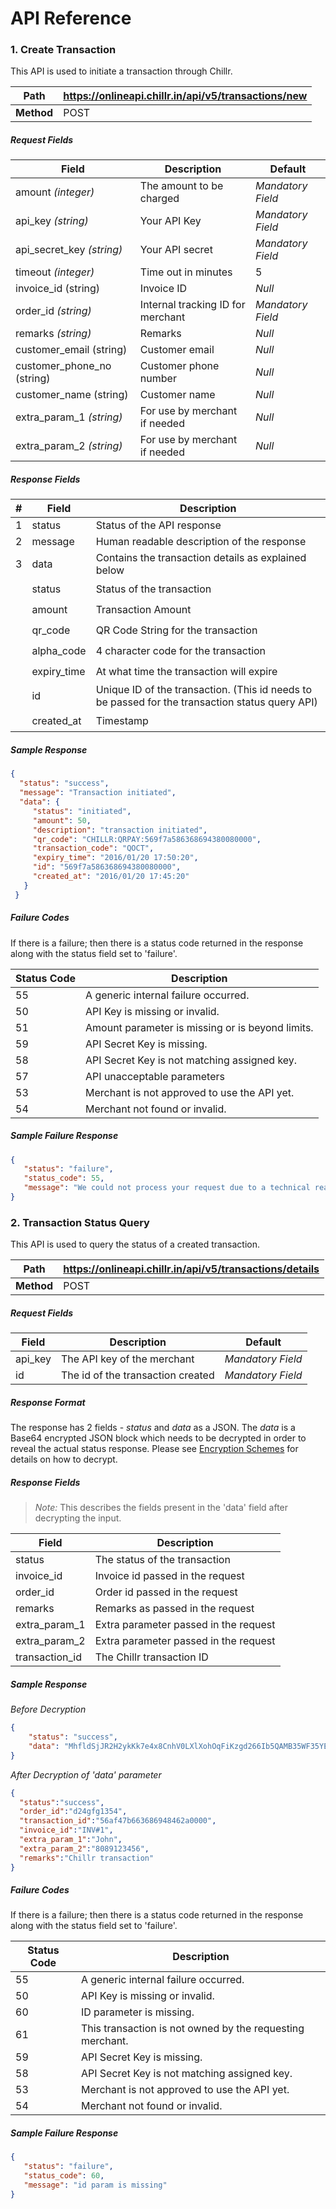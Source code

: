 # API Reference

### 1. Create Transaction

This API is used to initiate a transaction through Chillr.

| Path | https://onlineapi.chillr.in/api/v5/transactions/new |
| -- | -- |
| **Method** | POST |

##### Request Fields

| Field | Description | Default |
| -- | -- | -- |
| amount _(integer)_| The amount to be charged | _Mandatory Field_ |
| api\_key _(string)_| Your API Key | _Mandatory Field_ |
| api\_secret\_key _(string)_ | Your API secret | _Mandatory Field_ |
| timeout _(integer)_ | Time out in minutes | 5 |
| invoice\_id (string) | Invoice ID | _Null_
| order\_id _(string)_ | Internal tracking ID for merchant | _Mandatory Field_ |
| remarks _(string)_ | Remarks | _Null_ |
| customer_email (string) | Customer email | _Null_ |
| customer_phone_no (string) | Customer phone number| _Null_ |
| customer_name (string) | Customer name | _Null_ | 
| extra\_param\_1 _(string)_ | For use by merchant if needed | _Null_ |
| extra\_param\_2 _(string)_ | For use by merchant if needed | _Null_ |

##### Response Fields

| # | Field| Description |
| -- | -- | -- |
| 1 | status | Status of the API response |
| 2 | message | Human readable description of the response |
| 3 | data | Contains the transaction details as explained below |
| &#149; | status | Status of the transaction |
| &#149; | amount | Transaction Amount |
| &#149; | qr\_code | QR Code String for the transaction |
| &#149; | alpha\_code | 4 character code for the transaction |
| &#149; | expiry_time | At what time the transaction will expire |
| &#149; | id | Unique ID of the transaction. (This id needs to be passed for the transaction status query API) |
| &#149; | created_at | Timestamp |


##### Sample Response
```json
{
  "status": "success",
  "message": "Transaction initiated",
  "data": {
     "status": "initiated",
     "amount": 50,
     "description": "transaction initiated",
     "qr_code": "CHILLR:QRPAY:569f7a586368694380080000",
     "transaction_code": "QOCT",
     "expiry_time": "2016/01/20 17:50:20",
     "id": "569f7a586368694380080000",
     "created_at": "2016/01/20 17:45:20"
   }
 }
```

##### Failure Codes

If there is a failure; then there is a status code returned in the response along with the status field set to 'failure'.

| Status Code | Description |
| -- | -- |
| 55 | A generic internal failure occurred. |
| 50 | API Key is missing or invalid. |
| 51 | Amount parameter is missing or is beyond limits. |
| 59 | API Secret Key is missing. |
| 58 | API Secret Key is not matching assigned key. |
| 57 | API unacceptable parameters |
| 53 | Merchant is not approved to use the API yet. |
| 54 | Merchant not found or invalid. |

##### Sample Failure Response
```json
{ 
   "status": "failure",
   "status_code": 55,
   "message": "We could not process your request due to a technical reasons. Sorry for the trouble."             
}
```

### 2. Transaction Status Query

This API is used to query the status of a created transaction.

| Path | https://onlineapi.chillr.in/api/v5/transactions/details |
| -- | -- |
| **Method** | POST |

##### Request Fields

| Field | Description | Default |
| -- | -- | -- |
| api_key | The API key of the merchant | _Mandatory Field_ |
| id | The id of the transaction created | _Mandatory Field_ |


##### Response Format
The response has 2 fields - _status_ and _data_ as a JSON. The _data_ is a Base64 encrypted JSON block which needs to be decrypted in order to reveal the actual status response. Please see [Encryption Schemes](encryption_schemes.md) for details on how to decrypt.


##### Response Fields

> _Note:_ This describes the fields present in the 'data' field after decrypting the input. 

| Field| Description |
|  -- | -- |
| status | The status of the transaction| 
| invoice\_id | Invoice id passed in the request|
| order\_id | Order id passed in the request |
| remarks | Remarks as passed in the request |
| extra\_param\_1 | Extra parameter passed in the request |
| extra\_param\_2 | Extra parameter passed in the request |
| transaction_id | The Chillr transaction ID |

##### Sample Response

_Before Decryption_

```json
{
    "status": "success",
    "data": "MhfldSjJR2H2ykKk7e4x8CnhV0LXlXohOqFiKzgd266Ib5QAMB35WF35YErY\nXQtv8ogVflJzIB1R1kziWx/0zhqpHW52EgFpgPjwbD5OIsXGdbeaO3di1inn\nG77NCG+pAaOYMzZb2p70WMfflEkA+GJO8DXU89pcNXZZosuWLsnZZENvAOQ7\n9+Qis+mxDPdSo/7U91FtvyqXTKqxgUQWqIw2zrYV+684R9gyhx+ayHM=\n"
}
```

_After Decryption of 'data' parameter_ 
```json
{
  "status":"success",
  "order_id":"d24gfg1354",
  "transaction_id":"56af47b663686948462a0000",
  "invoice_id":"INV#1",
  "extra_param_1":"John",
  "extra_param_2":"8089123456",
  "remarks":"Chillr transaction"
}
```

##### Failure Codes

If there is a failure; then there is a status code returned in the response along with the status field set to 'failure'.

| Status Code | Description |
| -- | -- |
| 55 | A generic internal failure occurred. |
| 50 | API Key is missing or invalid. |
| 60 | ID parameter is missing. |
| 61 | This transaction is not owned by the requesting merchant.|
| 59 | API Secret Key is missing. |
| 58 | API Secret Key is not matching assigned key. |
| 53 | Merchant is not approved to use the API yet. |
| 54 | Merchant not found or invalid. |


##### Sample Failure Response
```json
{ 
   "status": "failure",
   "status_code": 60,
   "message": "id param is missing"
}
```
